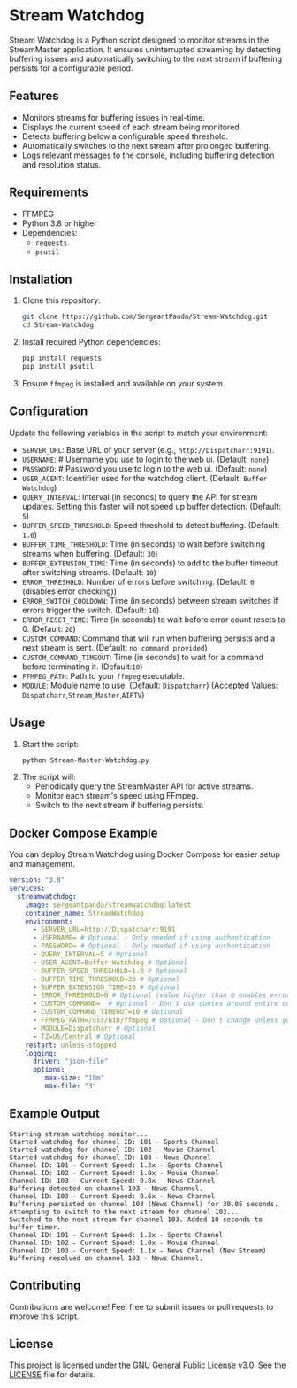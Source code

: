 # Stream Watchdog

Stream Watchdog is a Python script designed to monitor streams in the StreamMaster application. It ensures uninterrupted streaming by detecting buffering issues and automatically switching to the next stream if buffering persists for a configurable period.

## Features
- Monitors streams for buffering issues in real-time.
- Displays the current speed of each stream being monitored.
- Detects buffering below a configurable speed threshold.
- Automatically switches to the next stream after prolonged buffering.
- Logs relevant messages to the console, including buffering detection and resolution status.

## Requirements
- FFMPEG
- Python 3.8 or higher
- Dependencies:
  - `requests`
  - `psutil`

## Installation
1. Clone this repository:
   ```bash
   git clone https://github.com/SergeantPanda/Stream-Watchdog.git
   cd Stream-Watchdog
   ```
2. Install required Python dependencies:
   ```bash
   pip install requests
   pip install psutil
   ```
3. Ensure `ffmpeg` is installed and available on your system.

## Configuration
Update the following variables in the script to match your environment:

- `SERVER_URL`: Base URL of your server (e.g., `http://Dispatcharr:9191`).
- `USERNAME`: # Username you use to login to the web ui. (Default: `none`)
- `PASSWORD`: # Password you use to login to the web ui. (Default: `none`)
- `USER_AGENT`: Identifier used for the watchdog client. (Default: `Buffer Watchdog`)
- `QUERY_INTERVAL`: Interval (in seconds) to query the API for stream updates. Setting this faster will not speed up buffer detection. (Default: `5`)
- `BUFFER_SPEED_THRESHOLD`: Speed threshold to detect buffering. (Default: `1.0`)
- `BUFFER_TIME_THRESHOLD`: Time (in seconds) to wait before switching streams when buffering. (Default: `30`)
- `BUFFER_EXTENSION_TIME`: Time (in seconds) to add to the buffer timeout after switching streams. (Default: `10`)
- `ERROR_THRESHOLD`: Number of errors before switching. (Default: `0` (disables error checking))
- `ERROR_SWITCH_COOLDOWN`: Time (in seconds) between stream switches if errors trigger the switch. (Default: `10`)
- `ERROR_RESET_TIME`: Time (in seconds) to wait before error count resets to 0. (Default: `20`)
- `CUSTOM_COMMAND`: Command that will run when buffering persists and a next stream is sent. (Default: `no command provided`)
- `CUSTOM_COMMAND_TIMEOUT`: Time (in seconds) to wait for a command before terminating it. (Default:`10`)
- `FFMPEG_PATH`: Path to your `ffmpeg` executable.
- `MODULE`: Module name to use. (Default: `Dispatcharr`) (Accepted Values: `Dispatcharr`,`Stream_Master`,`AIPTV`)

## Usage
1. Start the script:
   ```bash
   python Stream-Master-Watchdog.py
   ```
2. The script will:
   - Periodically query the StreamMaster API for active streams.
   - Monitor each stream's speed using FFmpeg.
   - Switch to the next stream if buffering persists.

## Docker Compose Example
You can deploy Stream Watchdog using Docker Compose for easier setup and management.
```yaml
version: "3.8"
services:
  streamwatchdog:
    image: sergeantpanda/streamwatchdog:latest
    container_name: StreamWatchdog
    environment:
      - SERVER_URL=http://Dispatcharr:9191
      - USERNAME= # Optional - Only needed if using authentication
      - PASSWORD= # Optional - Only needed if using authentication
      - QUERY_INTERVAL=5 # Optional
      - USER_AGENT=Buffer Watchdog # Optional
      - BUFFER_SPEED_THRESHOLD=1.0 # Optional
      - BUFFER_TIME_THRESHOLD=30 # Optional
      - BUFFER_EXTENSION_TIME=10 # Optional
      - ERROR_THRESHOLD=0 # Optional (value higher than 0 enables error checking)
      - CUSTOM_COMMAND=  # Optional - Don't use quotes around entire command
      - CUSTOM_COMMAND_TIMEOUT=10 # Optional
      - FFMPEG_PATH=/usr/bin/ffmpeg # Optional - Don't change unless you know what you're doing
      - MODULE=Dispatcharr # Optional
      - TZ=US/Central # Optional
    restart: unless-stopped
    logging:
      driver: "json-file"
      options:
         max-size: "10m"
         max-file: "3"
```

## Example Output
```
Starting stream watchdog monitor...
Started watchdog for channel ID: 101 - Sports Channel
Started watchdog for channel ID: 102 - Movie Channel
Started watchdog for channel ID: 103 - News Channel
Channel ID: 101 - Current Speed: 1.2x - Sports Channel
Channel ID: 102 - Current Speed: 1.0x - Movie Channel
Channel ID: 103 - Current Speed: 0.8x - News Channel
Buffering detected on channel 103 - News Channel.
Channel ID: 103 - Current Speed: 0.6x - News Channel
Buffering persisted on channel 103 (News Channel) for 30.05 seconds.
Attempting to switch to the next stream for channel 103...
Switched to the next stream for channel 103. Added 10 seconds to buffer timer.
Channel ID: 101 - Current Speed: 1.2x - Sports Channel
Channel ID: 102 - Current Speed: 1.0x - Movie Channel
Channel ID: 103 - Current Speed: 1.1x - News Channel (New Stream)
Buffering resolved on channel 103 - News Channel.
```
## Contributing
Contributions are welcome! Feel free to submit issues or pull requests to improve this script.

## License
This project is licensed under the GNU General Public License v3.0. See the [LICENSE](./LICENSE) file for details.

